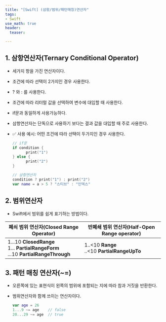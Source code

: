 ```yaml
---
title: "[Swift] (삼항/범위/패턴매칭)연산자"
tags: 
- Swift
use_math: true
header: 
  teaser: 

---
```


## 1. 삼항연산자(Ternary Conditional Operator)

- 세가지 항을 가진 연산자이다.
- 조건에 따라 선택이 2가지인 경우 사용한다.
- ? 와 : 를 사용한다.
- 조건에 따라 리터럴 값을 선택하여 변수에 대입할 때 사용한다.
- if문과 동일하게 사용가능하다.
- 삼항연산자는 단독으로 사용하기 보다는 결과 값을 대입할 때 주로 사용한다.
- ✅ 사용 예시: 어떤 조건에 따라 선택이 두가지인 경우 사용한다.

  ```swift
  // if문
  if condition {
  		print("1")
  } else {
    	print("2")
  }
  
  // 삼항연산자
  condition ? print("1") : print("2")
  var name = a > 5 ? "스티브" : "인덱스"
  ```

## 2. 범위연산자

- Swift에서 범위를 쉽게 표기하는 방법이다.

| 폐쇠 범위 연산자(Closed Range Operator)                      | 반폐쇄 범위 연산자(Half-Open Range operator)   |
| ------------------------------------------------------------ | ---------------------------------------------- |
| 1...10 **ClosedRange**<br>1... **PartialRangeForm**<br>...10 **PartialRangeThrough** | 1..<10 **Range**<br>..<10 **PartialRangeUpTo** |



## 3. 패턴 매칭 연산자(~=)

- 오른쪽에 있는 표현식이 왼쪽의 범위에 포함되는 지에 따라 참과 거짓을 반환한다.
- 범위연산자와 함께 쓰이는 연산자이다.

  ```swift
  var age = 26
  1...9 ~= age    // false
  20...29 ~= age  // true
  ```

  
